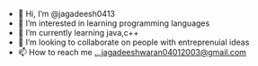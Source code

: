 - 👋 Hi, I’m @jagadeesh0413
- 👀 I’m interested in learning programming languages
- 🌱 I’m currently learning java,c++
- 💞️ I’m looking to collaborate on people with entreprenuial ideas
- 📫 How to reach me ...jagadeeshwaran04012003@gmail.com

<!---
jagadeesh0413/jagadeesh0413 is a ✨ special ✨ repository because its `README.md` (this file) appears on your GitHub profile.
You can click the Preview link to take a look at your changes.
--->
